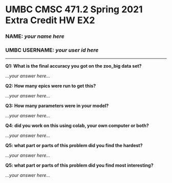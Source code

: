 # UMBC CMSC 471.2 Spring 2021 Extra Credit HW EX2
### **NAME:** *your name here*
### **UMBC USERNAME:** *your user id here*

---

**Q1: What is the final accuracy you got on the zoo_big data set?**

*...your answer here...*

**Q2: How many epics were run to get this?**

*...your answer here...*

**Q3: How many parameters were in your model?**

*...your answer here...*

**Q4: did you work on this using colab, your own computer or both?**

*...your answer here...*

**Q5: what part or parts of this problem did you find the hardest?**

*...your answer here...*

**Q5: what part or parts of this problem did you find most interesting?**

*...your answer here...*
